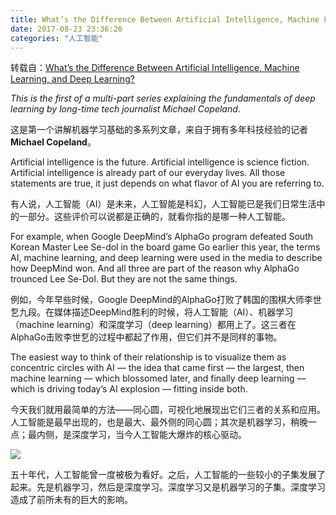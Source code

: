 ```yaml
---
title: What’s the Difference Between Artificial Intelligence, Machine Learning, and Deep Learning?
date: 2017-08-23 23:36:26
categories: "人工智能"
---
```


转载自：[What’s the Difference Between Artificial Intelligence, Machine Learning, and Deep Learning?](https://blogs.nvidia.com/blog/2016/07/29/whats-difference-artificial-intelligence-machine-learning-deep-learning-ai/)

_This is the first of a multi-part series explaining the fundamentals of deep learning by long-time tech journalist Michael Copeland_.

这是第一个讲解机器学习基础的多系列文章，来自于拥有多年科技经验的记者 **Michael Copeland**。

Artificial intelligence is the future. Artificial intelligence is science fiction. Artificial intelligence is already part of our everyday lives. All those statements are true, it just depends on what flavor of AI you are referring to.

有人说，人工智能（AI）是未来，人工智能是科幻，人工智能已是我们日常生活中的一部分。这些评价可以说都是正确的，就看你指的是哪一种人工智能。

For example, when Google DeepMind’s AlphaGo program defeated South Korean Master Lee Se-dol in the board game Go earlier this year, the terms AI, machine learning, and deep learning were used in the media to describe how DeepMind won. And all three are part of the reason why AlphaGo trounced Lee Se-Dol. But they are not the same things.

例如，今年早些时候，Google DeepMind的AlphaGo打败了韩国的围棋大师李世乭九段。在媒体描述DeepMind胜利的时候，将人工智能（AI）、机器学习（machine learning）和深度学习（deep learning）都用上了。这三者在AlphaGo击败李世乭的过程中都起了作用，但它们并不是同样的事物。

The easiest way to think of their relationship is to visualize them as concentric circles with AI — the idea that came first — the largest, then machine learning — which blossomed later, and finally deep learning — which is driving today’s AI explosion —  fitting inside both.

今天我们就用最简单的方法——同心圆，可视化地展现出它们三者的关系和应用。人工智能是最早出现的，也是最大、最外侧的同心圆；其次是机器学习，稍晚一点；最内侧，是深度学习，当今人工智能大爆炸的核心驱动。

![](/images/categories/ai/003/01.png)

五十年代，人工智能曾一度被极为看好。之后，人工智能的一些较小的子集发展了起来。先是机器学习，然后是深度学习。深度学习又是机器学习的子集。深度学习造成了前所未有的巨大的影响。

<!--more-->

